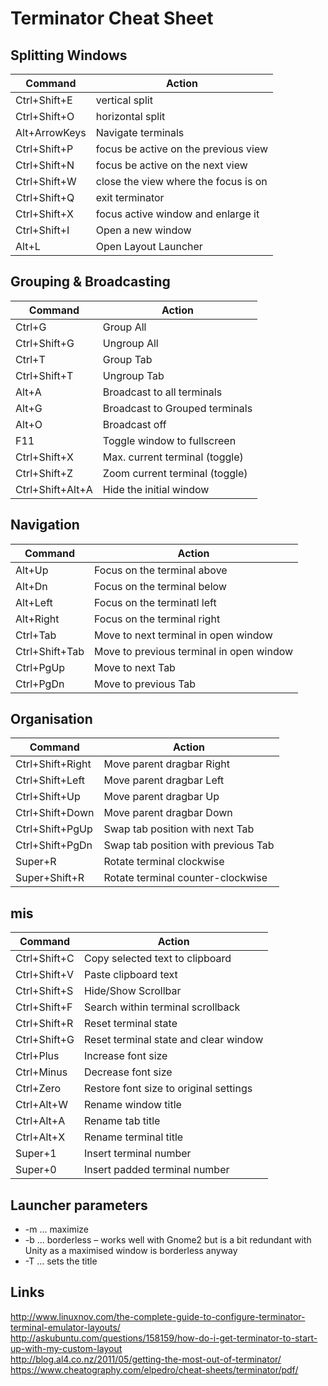 # Terminator Cheat Sheet


## Splitting Windows

| Command  | Action |
| ------------- | ------------- |
| Ctrl+Shift+E | vertical split |
| Ctrl+Shift+O | horizontal split |
| Alt+ArrowKeys | Navigate terminals |
| Ctrl+Shift+P | focus be active on the previous view |
| Ctrl+Shift+N | focus be active on the next view |
| Ctrl+Shift+W | close the view where the focus is on |
| Ctrl+Shift+Q | exit terminator |
| Ctrl+Shift+X | focus active window and enlarge it |
| Ctrl+Shift+I | Open a new window |
| Alt+L | Open Layout Launcher |



## Grouping & Broadcasting

| Command  | Action |
| ------------- | ------------- |
| Ctrl+G  | Group All  |
| Ctrl+Shift+G | Ungroup All |
| Ctrl+T | Group Tab | 
| Ctrl+Shift+T | Ungroup Tab | 
| Alt+A | Broadcast to all terminals |
| Alt+G | Broadcast to Grouped terminals |
| Alt+O | Broadcast off |
| F11 | Toggle window to fullscreen |
| Ctrl+Shift+X | Max. current terminal (toggle) |
| Ctrl+Shift+Z | Zoom current terminal (toggle) |
| Ctrl+Shift+Alt+A | Hide the initial window |


## Navigation 

| Command  | Action |
| ------------- | ------------- |
| Alt+Up | Focus on the terminal above |
| Alt+Dn | Focus on the terminal below |
| Alt+Left | Focus on the terminatl left |
| Alt+Right | Focus on the terminal right |
| Ctrl+Tab | Move to next terminal in open window |
| Ctrl+Shift+Tab | Move to previous terminal in open window |
| Ctrl+PgUp | Move to next Tab |
| Ctrl+PgDn | Move to previous Tab |

## Organisation

|Command | Action |
| ----------------- | ----------------|
| Ctrl+Shift+Right | Move parent dragbar Right |
| Ctrl+Shift+Left | Move parent dragbar Left |
| Ctrl+Shift+Up | Move parent dragbar Up |
| Ctrl+Shift+Down | Move parent dragbar Down |
| Ctrl+Shift+PgUp | Swap tab position with next Tab |
| Ctrl+Shift+PgDn | Swap tab position with previous Tab|
| Super+R | Rotate terminal clockwise |
| Super+Shift+R | Rotate terminal counter-clockwise |


## mis
| Command | Action |
| ----------|-----------|
| Ctrl+Shift+C | Copy selected text to clipboard |
| Ctrl+Shift+V | Paste clipboard text |
| Ctrl+Shift+S | Hide/Show Scrollbar |
| Ctrl+Shift+F | Search within terminal scrollback |
| Ctrl+Shift+R | Reset terminal state |
| Ctrl+Shift+G | Reset terminal state and clear window |
| Ctrl+Plus | Increase font size |
| Ctrl+Minus | Decrease font size |
| Ctrl+Zero | Restore font size to original settings |
| Ctrl+Alt+W | Rename window title |
| Ctrl+Alt+A | Rename tab title |
| Ctrl+Alt+X | Rename terminal title |
| Super+1 | Insert terminal number |
| Super+0 | Insert padded terminal number |


## Launcher parameters

* -m ... maximize
* -b ... borderless – works well with Gnome2 but is a bit redundant with Unity as a maximised window is borderless anyway
* -T ... sets the title

## Links
http://www.linuxnov.com/the-complete-guide-to-configure-terminator-terminal-emulator-layouts/   <br/>
http://askubuntu.com/questions/158159/how-do-i-get-terminator-to-start-up-with-my-custom-layout   <br/>
http://blog.al4.co.nz/2011/05/getting-the-most-out-of-terminator/   <br/>
https://www.cheatography.com/elpedro/cheat-sheets/terminator/pdf/   <br/>
